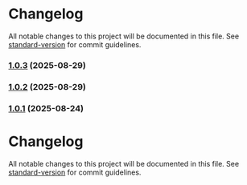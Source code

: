 # Changelog

All notable changes to this project will be documented in this file. See [standard-version](https://github.com/conventional-changelog/standard-version) for commit guidelines.

### [1.0.3](https://gitlab.com/adm.standev/cookiecutter-python-template/compare/v1.0.2...v1.0.3) (2025-08-29)

### [1.0.2](https://gitlab.com/adm.standev/cookiecutter-python-template/compare/v1.0.1...v1.0.2) (2025-08-29)

### [1.0.1](https://gitlab.com/adm.standev/cookiecutter-python-template/compare/v1.0.0...v1.0.1) (2025-08-24)

# Changelog

All notable changes to this project will be documented in this file. See [standard-version](https://github.com/conventional-changelog/standard-version) for commit guidelines.
